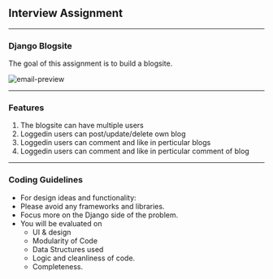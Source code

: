 ## Interview Assignment

<hr>

### Django Blogsite 

The goal of this assignment is to build a blogsite.

<img src="https://startbootstrap.com/assets/img/screenshots/templates/blog-post.png" alt="email-preview">

<hr>

### Features

1. The blogsite can have multiple users
2. Loggedin users can post/update/delete own blog
3. Loggedin users can comment and like in perticular blogs
4. Loggedin users can comment and like in perticular comment of blog

<hr>

### Coding Guidelines

- For design ideas and functionality: 
- Please avoid any frameworks and libraries.
- Focus more on the Django side of the problem.
- You will be evaluated on
  - UI & design
  - Modularity of Code
  - Data Structures used
  - Logic and cleanliness of code.
  - Completeness.

